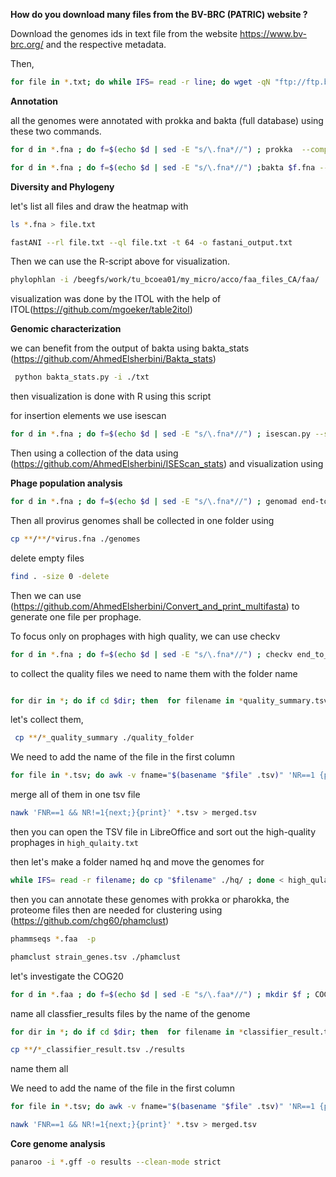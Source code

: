 **How do you download many files from the BV-BRC (PATRIC) website ?**

Download the genomes ids in text file from the website  https://www.bv-brc.org/ and the respective metadata.

Then,
```Bash
for file in *.txt; do while IFS= read -r line; do wget -qN "ftp://ftp.bvbrc.org/genomes/$line/$line.fna"; f=$(echo "$file" | sed -E "s/\.csv_list.txt*//"); mkdir -p "$f"; mv "$line.fna" "$f"; cp "$file" "$f"; done < "$file"; done
```

**Annotation**

all the genomes were annotated with prokka and bakta (full database) using these two commands.


```Bash
for d in *.fna ; do f=$(echo $d | sed -E "s/\.fna*//") ; prokka  --compliant --outdir $f  --prefix $f  $d --cpus 16 ; done
```
```Bash
for d in *.fna ; do f=$(echo $d | sed -E "s/\.fna*//") ;bakta $f.fna --verbose  --db /home/ahmed/bakta/db  --output $f --prefix $f ; done
```


**Diversity and Phylogeny**

let's list all files and draw the heatmap with 


```Bash
ls *.fna > file.txt
```

```Bash
fastANI --rl file.txt --ql file.txt -t 64 -o fastani_output.txt
```
Then we can use the R-script above for visualization.

```Bash
phylophlan -i /beegfs/work/tu_bcoea01/my_micro/acco/faa_files_CA/faa/  -d phylophlan --nproc 28 --diversity medium  -f supermatrix_aa.cfg --databases_folder ./newfolder  --verbose  -o output 

```
visualization was done by the ITOL with the help of ITOL(https://github.com/mgoeker/table2itol)

**Genomic characterization**

we can benefit from the output of bakta using bakta_stats (https://github.com/AhmedElsherbini/Bakta_stats) 

```Bash
 python bakta_stats.py -i ./txt 
```
then visualization is done with R using this script

for insertion elements we use isescan

```Bash
for d in *.fna ; do f=$(echo $d | sed -E "s/\.fna*//") ; isescan.py --seqfile $d --output $f --nthread 28; done
```
Then using a collection of the data using (https://github.com/AhmedElsherbini/ISEScan_stats) and visualization using 

**Phage population analysis**

```Bash
for d in *.fna ; do f=$(echo $d | sed -E "s/\.fna*//") ; genomad end-to-end --splits 8 --cleanup $d  $f ./genomad_db/  ; done
```
Then all provirus genomes shall be collected in one folder using 

```Bash
cp **/**/*virus.fna ./genomes
```

delete empty files

```Bash
find . -size 0 -delete
```
Then we can use (https://github.com/AhmedElsherbini/Convert_and_print_multifasta) to generate one file per prophage.

To focus only on prophages with high quality, we can use checkv

```Bash
for d in *.fna ; do f=$(echo $d | sed -E "s/\.fna*//") ; checkv end_to_end ${f}.fna  ${f}output -t 16 -d /home/ahmed/checkv/ ; done
```
to collect the quality files we need to name them with the folder name
```Bash

for dir in *; do if cd $dir; then  for filename in *quality_summary.tsv ; do mv $filename ${dir}_quality_summary.tsv ; done; cd ..; fi; done
```
let's collect them,

```Bash
 cp **/*_quality_summary ./quality_folder
```
We need to add the name of the file in the first  column

```Bash
for file in *.tsv; do awk -v fname="$(basename "$file" .tsv)" 'NR==1 {print $0; next} {print fname "\t" $0}' "$file" > "${file%.tsv}_modified.tsv" ; done
```

merge all of them in one tsv file

```Bash
nawk 'FNR==1 && NR!=1{next;}{print}' *.tsv > merged.tsv
```

then you can open the TSV file in LibreOffice and sort out the high-quality prophages in  <code>high_qulaity.txt</code>

then let's make a folder named hq and move the genomes for
```Bash
while IFS= read -r filename; do cp "$filename" ./hq/ ; done < high_qulaity.txt
```
then you can annotate these genomes with prokka or pharokka, the proteome files then are needed for clustering using (https://github.com/chg60/phamclust)

```Bash
phammseqs *.faa  -p
```
```Bash
phamclust strain_genes.tsv ./phamclust
```
let's investigate the COG20 

```Bash
for d in *.faa ; do f=$(echo $d | sed -E "s/\.faa*//") ; mkdir $f ; COGclassifier -i $f.faa -o ./$f ; done
```

name all classfier_results files  by the name of the genome

```Bash
for dir in *; do if cd $dir; then  for filename in *classifier_result.tsv ; do mv $filename ${dir}_classifier_result.tsv ; done; cd ..; fi; done
```

```Bash
cp **/*_classifier_result.tsv ./results
```

name them all 

We need to add the name of the file in the first  column

```Bash
for file in *.tsv; do awk -v fname="$(basename "$file" .tsv)" 'NR==1 {print $0; next} {print fname "\t" $0}' "$file" > "${file%.tsv}_modified.tsv" ; done
```

```Bash
nawk 'FNR==1 && NR!=1{next;}{print}' *.tsv > merged.tsv
```



**Core genome analysis**

```Bash
panaroo -i *.gff -o results --clean-mode strict
```

